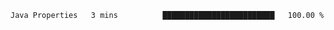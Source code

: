 <!--START_SECTION:waka-->

```txt
Java Properties   3 mins          █████████████████████████   100.00 %
```

<!--END_SECTION:waka-->
